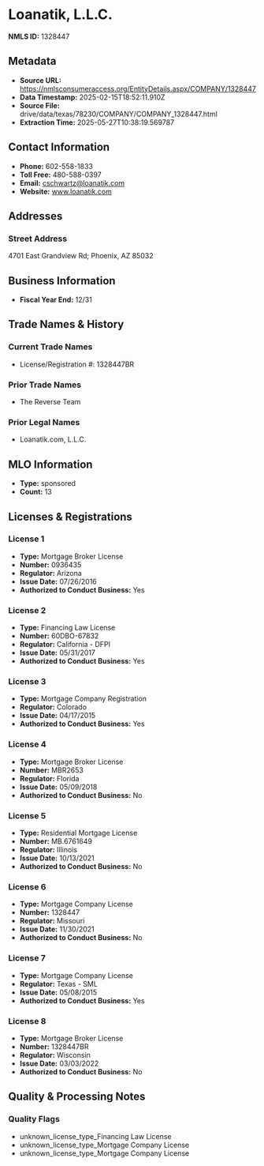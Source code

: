 # Loanatik, L.L.C.

**NMLS ID:** 1328447

## Metadata
- **Source URL:** https://nmlsconsumeraccess.org/EntityDetails.aspx/COMPANY/1328447
- **Data Timestamp:** 2025-02-15T18:52:11.910Z
- **Source File:** drive/data/texas/78230/COMPANY/COMPANY_1328447.html
- **Extraction Time:** 2025-05-27T10:38:19.569787

## Contact Information
- **Phone:** 602-558-1833
- **Toll Free:** 480-588-0397
- **Email:** cschwartz@loanatik.com
- **Website:** www.loanatik.com

## Addresses
### Street Address
4701 East Grandview Rd; Phoenix, AZ 85032

## Business Information
- **Fiscal Year End:** 12/31

## Trade Names & History
### Current Trade Names
- License/Registration #: 1328447BR

### Prior Trade Names
- The Reverse Team

### Prior Legal Names
- Loanatik.com, L.L.C.

## MLO Information
- **Type:** sponsored
- **Count:** 13

## Licenses & Registrations

### License 1
- **Type:** Mortgage Broker License
- **Number:** 0936435
- **Regulator:** Arizona
- **Issue Date:** 07/26/2016
- **Authorized to Conduct Business:** Yes

### License 2
- **Type:** Financing Law License
- **Number:** 60DBO-67832
- **Regulator:** California - DFPI
- **Issue Date:** 05/31/2017
- **Authorized to Conduct Business:** Yes

### License 3
- **Type:** Mortgage Company Registration
- **Regulator:** Colorado
- **Issue Date:** 04/17/2015
- **Authorized to Conduct Business:** Yes

### License 4
- **Type:** Mortgage Broker License
- **Number:** MBR2653
- **Regulator:** Florida
- **Issue Date:** 05/09/2018
- **Authorized to Conduct Business:** No

### License 5
- **Type:** Residential Mortgage License
- **Number:** MB.6761649
- **Regulator:** Illinois
- **Issue Date:** 10/13/2021
- **Authorized to Conduct Business:** No

### License 6
- **Type:** Mortgage Company License
- **Number:** 1328447
- **Regulator:** Missouri
- **Issue Date:** 11/30/2021
- **Authorized to Conduct Business:** No

### License 7
- **Type:** Mortgage Company License
- **Regulator:** Texas - SML
- **Issue Date:** 05/08/2015
- **Authorized to Conduct Business:** Yes

### License 8
- **Type:** Mortgage Broker License
- **Number:** 1328447BR
- **Regulator:** Wisconsin
- **Issue Date:** 03/03/2022
- **Authorized to Conduct Business:** No

## Quality & Processing Notes
### Quality Flags
- unknown_license_type_Financing Law License
- unknown_license_type_Mortgage Company License
- unknown_license_type_Mortgage Company License
